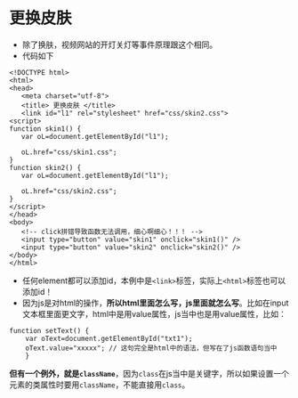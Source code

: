 # 更换皮肤

- 除了换肤，视频网站的开灯关灯等事件原理跟这个相同。
- 代码如下
 ```
<!DOCTYPE html>
<html>
<head>
    <meta charset="utf-8">
    <title> 更换皮肤 </title>
    <link id="l1" rel="stylesheet" href="css/skin2.css">
<script>
function skin1() {
    var oL=document.getElementById("l1");

    oL.href="css/skin1.css";
}
function skin2() {
    var oL=document.getElementById("l1");

    oL.href="css/skin2.css";
}
</script>
</head>
<body>
	<!-- click拼错导致函数无法调用，细心啊细心！！！ -->
    <input type="button" value="skin1" onclick="skin1()" />
    <input type="button" value="skin2" onclick="skin2()" />
</body>
</html>
 ```
- 任何element都可以添加id，本例中是`<link>`标签，实际上`<html>`标签也可以添加id！
- 因为js是对html的操作，**所以html里面怎么写，js里面就怎么写**。比如在input文本框里面更文字，html中是用value属性，js当中也是用value属性，比如：
```
function setText() {
	var oText=document.getElementById("txt1");
    oText.value="xxxxx"; // 这句完全是html中的语法，但写在了js函数语句当中
    }
```
**但有一个例外，就是`className`**，因为`class`在js当中是关键字，所以如果设置一个元素的类属性时要用`className`，不能直接用`class`。

